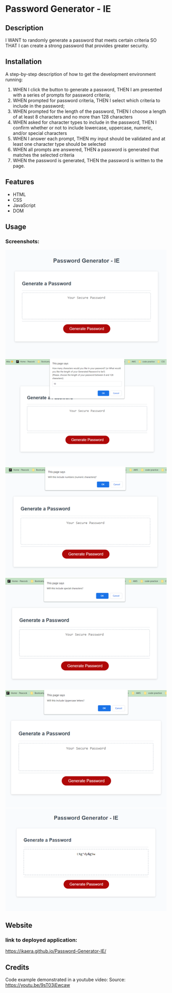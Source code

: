 # Password Generator - IE

## Description

I WANT to randomly generate a password that meets certain criteria
SO THAT I can create a strong password that provides greater security.


## Installation

A step-by-step description of how to get the development environment running:

1. WHEN I click the button to generate a password, THEN I am presented with a series of prompts for password criteria;
2. WHEN prompted for password criteria, THEN I select which criteria to include in the password;
3. WHEN prompted for the length of the password, THEN I choose a length of at least 8 characters and no more than 128 characters
4. WHEN asked for character types to include in the password, THEN I confirm whether or not to include lowercase, uppercase, numeric, and/or special characters
5. WHEN I answer each prompt, THEN my input should be validated and at least one character type should be selected
6. WHEN all prompts are answered, THEN a password is generated that matches the selected criteria
7. WHEN the password is generated, THEN the password is written to the page.

## Features

  * HTML
  * CSS
  * JavaScript
  * DOM

## Usage

### Screenshots:
    
![alt text](./Assets/images/Screenshot1.png)
![](./Assets/images/Screenshot2.png)
![](./Assets/images/Screenshot3.png)
![](./Assets/images/Screenshot4.png)
![](./Assets/images/Screenshot5.png)
![](./Assets/images/Screenshot6-result.png)

## Website 

### link to deployed application:

https://ikaera.github.io/Password-Generator-IE/


## Credits

Code example demonstrated in a youtube video: 
Source: https://youtu.be/9sT03jEwcaw

